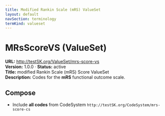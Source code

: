 ```yaml
---
title: Modified Rankin Scale (mRS) ValueSet
layout: default
navSection: terminology
termKind: valueset
---
```


# MRsScoreVS (ValueSet)

**URL:** http://testSK.org/ValueSet/mrs-score-vs  
**Version:** 1.0.0 · **Status:** active  
**Title:** modified Rankin Scale (mRS) Score ValueSet  
**Description:** Codes for the **mRS** functional outcome scale.

## Compose
- Include **all codes** from CodeSystem `http://testSK.org/CodeSystem/mrs-score-cs`
